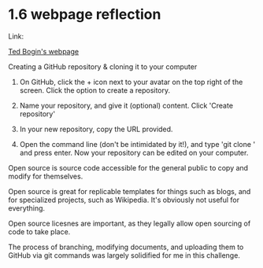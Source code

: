 # 1.6 webpage reflection

Link:

[Ted Bogin's webpage](tbogin.github.io)

Creating a GitHub repository & cloning it to your computer

1. On GitHub, click the + icon next to your avatar on the top right of the screen. Click the option to create a repository. 

2. Name your repository, and give it (optional) content. Click 'Create repository'

3. In your new repository, copy the URL provided. 

4. Open the command line (don't be intimidated by it!), and type 'git clone <URL>' and press enter. Now your repository can be edited on your computer.

Open source is source code accessible for the general public to copy and modify for themselves.

Open source is great for replicable templates for things such as blogs, and for specialized projects, such as Wikipedia. It's obviously not useful for everything. 

Open source licesnes are important, as they legally allow open sourcing of code to take place.

The process of branching, modifying documents, and uploading them to GitHub via git commands was largely solidified for me in this challenge.
